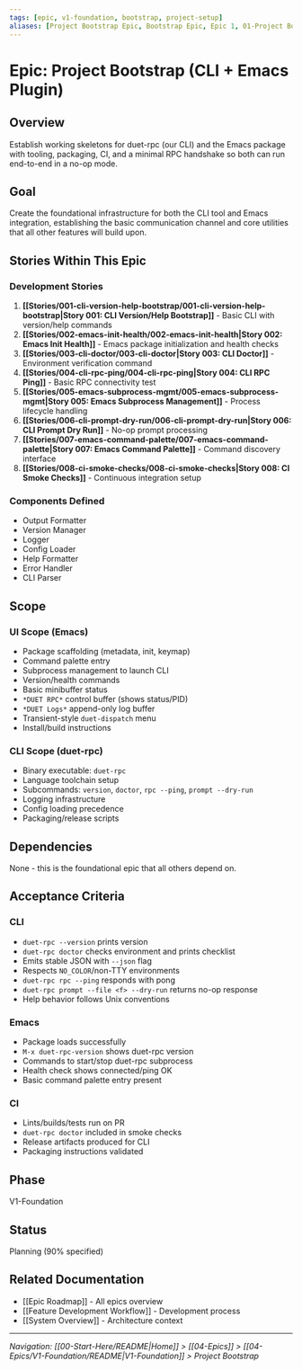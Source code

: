 ```yaml
---
tags: [epic, v1-foundation, bootstrap, project-setup]
aliases: [Project Bootstrap Epic, Bootstrap Epic, Epic 1, 01-Project Bootstrap]
---
```


# Epic: Project Bootstrap (CLI + Emacs Plugin)

## Overview
Establish working skeletons for duet-rpc (our CLI) and the Emacs package with tooling, packaging, CI, and a minimal RPC handshake so both can run end-to-end in a no-op mode.

## Goal
Create the foundational infrastructure for both the CLI tool and Emacs integration, establishing the basic communication channel and core utilities that all other features will build upon.

## Stories Within This Epic

### Development Stories
1. **[[Stories/001-cli-version-help-bootstrap/001-cli-version-help-bootstrap|Story 001: CLI Version/Help Bootstrap]]** - Basic CLI with version/help commands
2. **[[Stories/002-emacs-init-health/002-emacs-init-health|Story 002: Emacs Init Health]]** - Emacs package initialization and health checks  
3. **[[Stories/003-cli-doctor/003-cli-doctor|Story 003: CLI Doctor]]** - Environment verification command
4. **[[Stories/004-cli-rpc-ping/004-cli-rpc-ping|Story 004: CLI RPC Ping]]** - Basic RPC connectivity test
5. **[[Stories/005-emacs-subprocess-mgmt/005-emacs-subprocess-mgmt|Story 005: Emacs Subprocess Management]]** - Process lifecycle handling
6. **[[Stories/006-cli-prompt-dry-run/006-cli-prompt-dry-run|Story 006: CLI Prompt Dry Run]]** - No-op prompt processing
7. **[[Stories/007-emacs-command-palette/007-emacs-command-palette|Story 007: Emacs Command Palette]]** - Command discovery interface
8. **[[Stories/008-ci-smoke-checks/008-ci-smoke-checks|Story 008: CI Smoke Checks]]** - Continuous integration setup

### Components Defined
- Output Formatter
- Version Manager
- Logger
- Config Loader
- Help Formatter
- Error Handler
- CLI Parser

## Scope

### UI Scope (Emacs)
- Package scaffolding (metadata, init, keymap)
- Command palette entry
- Subprocess management to launch CLI
- Version/health commands
- Basic minibuffer status
- `*DUET RPC*` control buffer (shows status/PID)
- `*DUET Logs*` append-only log buffer
- Transient-style `duet-dispatch` menu
- Install/build instructions

### CLI Scope (duet-rpc)
- Binary executable: `duet-rpc`
- Language toolchain setup
- Subcommands: `version`, `doctor`, `rpc --ping`, `prompt --dry-run`
- Logging infrastructure
- Config loading precedence
- Packaging/release scripts

## Dependencies
None - this is the foundational epic that all others depend on.

## Acceptance Criteria

### CLI
- `duet-rpc --version` prints version
- `duet-rpc doctor` checks environment and prints checklist
- Emits stable JSON with `--json` flag
- Respects `NO_COLOR`/non-TTY environments
- `duet-rpc rpc --ping` responds with pong
- `duet-rpc prompt --file <f> --dry-run` returns no-op response
- Help behavior follows Unix conventions

### Emacs
- Package loads successfully
- `M-x duet-rpc-version` shows duet-rpc version
- Commands to start/stop duet-rpc subprocess
- Health check shows connected/ping OK
- Basic command palette entry present

### CI
- Lints/builds/tests run on PR
- `duet-rpc doctor` included in smoke checks
- Release artifacts produced for CLI
- Packaging instructions validated

## Phase
V1-Foundation

## Status
Planning (90% specified)

## Related Documentation
- [[Epic Roadmap]] - All epics overview
- [[Feature Development Workflow]] - Development process
- [[System Overview]] - Architecture context

---
*Navigation: [[00-Start-Here/README|Home]] > [[04-Epics]] > [[04-Epics/V1-Foundation/README|V1-Foundation]] > Project Bootstrap*
